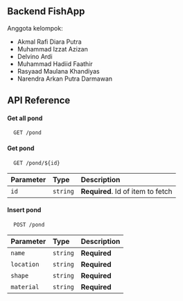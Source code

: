 ## Backend FishApp

Anggota kelompok:

- Akmal Rafi Diara Putra
- Muhammad Izzat Azizan
- Delvino Ardi
- Muhammad Hadiid Faathir
- Rasyaad Maulana Khandiyas
- Narendra Arkan Putra Darmawan

## API Reference

#### Get all pond

```http
  GET /pond
```

#### Get pond

```http
  GET /pond/${id}
```

| Parameter | Type     | Description                       |
| :-------- | :------- | :-------------------------------- |
| `id`      | `string` | **Required**. Id of item to fetch |

#### Insert pond

```http
  POST /pond
```

| Parameter  | Type     | Description  |
| :--------- | :------- | :----------- |
| `name`     | `string` | **Required** |
| `location` | `string` | **Required** |
| `shape`    | `string` | **Required** |
| `material` | `string` | **Required** |
